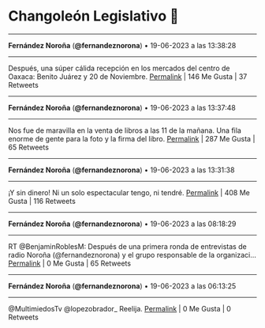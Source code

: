# Changoleón Legislativo 🙈
*****
**Fernández Noroña** (**@fernandeznorona**) • 19-06-2023 a las 13:38:28
*****
Después, una súper cálida recepción en los mercados del centro de Oaxaca: Benito Juárez y 20 de Noviembre.
[Permalink](https://twitter.com/fernandeznorona/status/1670908932301426689) | 146 Me Gusta | 37 Retweets
*****
**Fernández Noroña** (**@fernandeznorona**) • 19-06-2023 a las 13:37:48
*****
Nos fue de maravilla en la venta de libros a las 11 de la mañana. Una fila enorme de gente para la foto y la firma del libro.
[Permalink](https://twitter.com/fernandeznorona/status/1670908766118883328) | 287 Me Gusta | 65 Retweets
*****
**Fernández Noroña** (**@fernandeznorona**) • 19-06-2023 a las 13:31:38
*****
¡Y sin dinero! Ni un solo espectacular tengo, ni tendré.
[Permalink](https://twitter.com/fernandeznorona/status/1670907215883149312) | 408 Me Gusta | 116 Retweets
*****
**Fernández Noroña** (**@fernandeznorona**) • 19-06-2023 a las 08:18:29
*****
RT @BenjaminRoblesM: Después de una primera ronda de entrevistas de radio Noroña (@fernandeznorona) y el grupo responsable de la organizaci…
[Permalink](https://twitter.com/fernandeznorona/status/1670828408828248065) | 0 Me Gusta | 65 Retweets
*****
**Fernández Noroña** (**@fernandeznorona**) • 19-06-2023 a las 06:13:25
*****
@MultimiedosTv @lopezobrador_ Reelija.
[Permalink](https://twitter.com/fernandeznorona/status/1670796931377901568) | 0 Me Gusta | 0 Retweets
